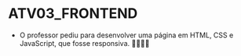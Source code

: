 # ATV03_FRONTEND

- O professor pediu para desenvolver uma página em HTML, CSS e JavaScript, que fosse responsiva. 📃👩🏽‍💻
